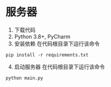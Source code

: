 # 服务器

1. 下载代码
2. Python 3.8+, PyCharm
3. 安装依赖
在代码根目录下运行该命令
```shell
pip install -r requirements.txt
```
4. 启动服务器
在代码根目录下运行该命令
```shell
python main.py
```
